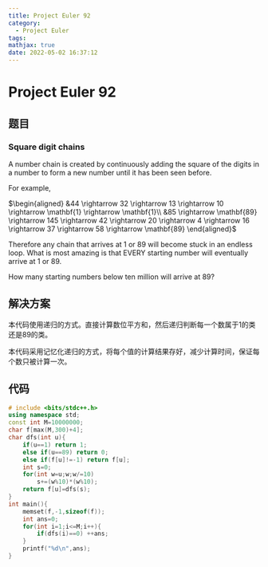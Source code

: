 ```yaml
---
title: Project Euler 92
category:
  - Project Euler
tags:
mathjax: true
date: 2022-05-02 16:37:12
---
```


<escape><!-- more --></escape>

# Project Euler 92

## 题目

### Square digit chains

A number chain is created by continuously adding the square of the digits in a number to form a new number until it has been seen before.

For example,

$\begin{aligned}
&44 \rightarrow 32 \rightarrow 13 \rightarrow 10 \rightarrow \mathbf{1} \rightarrow \mathbf{1}\\
&85 \rightarrow \mathbf{89}  \rightarrow 145 \rightarrow 42 \rightarrow 20 \rightarrow 4 \rightarrow 16 \rightarrow 37 \rightarrow 58 \rightarrow \mathbf{89}
\end{aligned}$

Therefore any chain that arrives at $1$ or $89$ will become stuck in an endless loop. What is most amazing is that EVERY starting number will eventually arrive at $1$ or $89$.

How many starting numbers below ten million will arrive at $89$?

## 解决方案

本代码使用递归的方式。直接计算数位平方和，然后递归判断每一个数属于$1$的类还是$89$的类。

本代码采用记忆化递归的方式，将每个值的计算结果存好，减少计算时间，保证每个数只被计算一次。

## 代码

```C++
# include <bits/stdc++.h>
using namespace std;
const int M=10000000;
char f[max(M,300)+4];
char dfs(int u){
    if(u==1) return 1;
    else if(u==89) return 0;
    else if(f[u]!=-1) return f[u];
    int s=0;
    for(int w=u;w;w/=10)
        s+=(w%10)*(w%10);
    return f[u]=dfs(s);
}
int main(){
    memset(f,-1,sizeof(f));
    int ans=0;
    for(int i=1;i<=M;i++){
        if(dfs(i)==0) ++ans;
    }
    printf("%d\n",ans);
}

```
